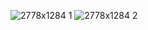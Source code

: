 ![2778x1284 1](https://github.com/LinchOo/BigBarBananza/assets/110239763/c83ef73e-0ce0-4096-a7ca-7035d2f34ac0)
![2778x1284 2](https://github.com/LinchOo/BigBarBananza/assets/110239763/b80cf3dc-e5a5-448b-8db0-ef9975206a3e)
